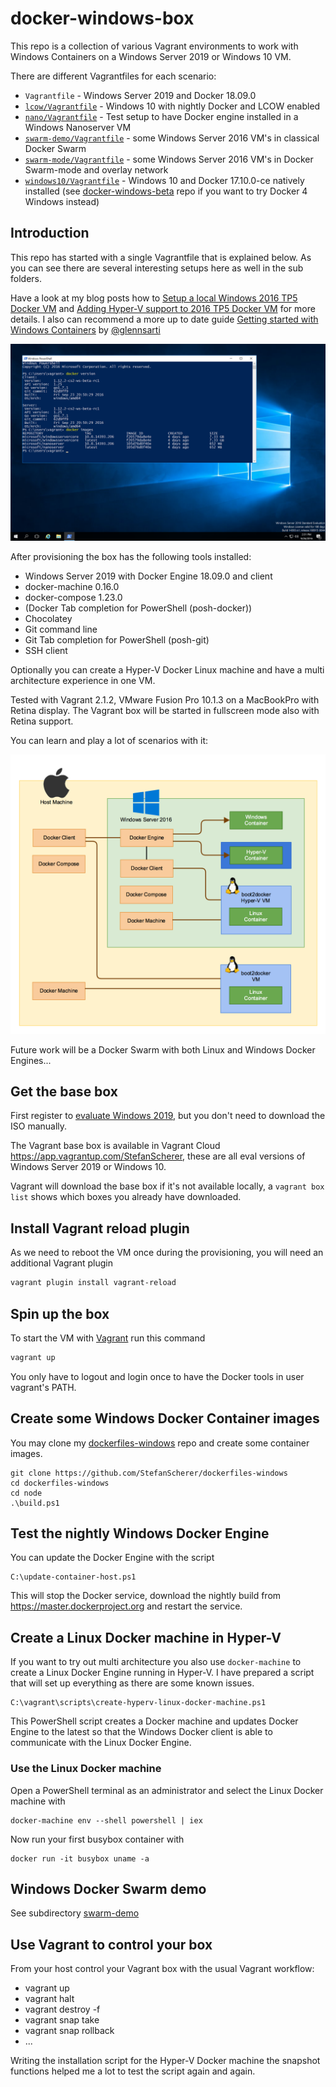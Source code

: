 # docker-windows-box

This repo is a collection of various Vagrant environments to work with Windows Containers on a Windows Server 2019 or Windows 10 VM.

There are different Vagrantfiles for each scenario:

* `Vagrantfile` - Windows Server 2019 and Docker 18.09.0
* [`lcow/Vagrantfile`](lcow/README.md) - Windows 10 with nightly Docker and LCOW enabled
* [`nano/Vagrantfile`](nano/README.md) - Test setup to have Docker engine installed in a Windows Nanoserver VM
* [`swarm-demo/Vagrantfile`](swarm-demo/README.md) - some Windows Server 2016 VM's in classical Docker Swarm
* [`swarm-mode/Vagrantfile`](swarm-mode/README.md) - some Windows Server 2016 VM's in Docker Swarm-mode and overlay network
* [`windows10/Vagrantfile`](windows10/README.md) - Windows 10 and Docker 17.10.0-ce natively installed (see [docker-windows-beta](https://github.com/StefanScherer/docker-windows-beta) repo if you want to try Docker 4 Windows instead)

## Introduction

This repo has started with a single Vagrantfile that is explained below. As you can see there are several interesting setups here as well in the sub folders.

Have a look at my blog posts how to [Setup a local Windows 2016 TP5 Docker VM](https://stefanscherer.github.io/setup-local-windows-2016-tp5-docker-vm/) and [Adding Hyper-V support to 2016 TP5 Docker VM](https://stefanscherer.github.io/adding-hyper-v-support-to-2016-tp5-docker-vm/) for more details. I also can recommend a more up to date guide [Getting started with Windows Containers](http://glennsarti.github.io/blog/getting-started-with-windows-containers/) by [@glennsarti](https://github.com/glennsarti)

![](images/server2016.png)

After provisioning the box has the following tools installed:

* Windows Server 2019 with Docker Engine 18.09.0 and client
* docker-machine 0.16.0
* docker-compose 1.23.0
* (Docker Tab completion for PowerShell (posh-docker))
* Chocolatey
* Git command line
* Git Tab completion for PowerShell (posh-git)
* SSH client

Optionally you can create a Hyper-V Docker Linux machine and have a multi architecture experience in one VM.

Tested with Vagrant 2.1.2, VMware Fusion Pro 10.1.3 on a MacBookPro with Retina display. The Vagrant box will be started in fullscreen mode also with Retina support.

You can learn and play a lot of scenarios with it:

![](images/docker-windows-box.png)

Future work will be a Docker Swarm with both Linux and Windows Docker Engines...

## Get the base box

First register to [evaluate Windows 2019](https://www.microsoft.com/evalcenter/evaluate-windows-server-2019), but you don't need to download the ISO manually.

The Vagrant base box is available in Vagrant Cloud https://app.vagrantup.com/StefanScherer, these are all eval versions of Windows Server 2019 or Windows 10.

Vagrant will download the base box if it's not available locally, a `vagrant box list` shows which boxes you already have downloaded.

## Install Vagrant reload plugin

As we need to reboot the VM once during the provisioning, you will need an additional Vagrant plugin

```bash
vagrant plugin install vagrant-reload
```

## Spin up the box

To start the VM with [Vagrant](https://vagrantup.com) run this command

```bash
vagrant up
```

You only have to logout and login once to have the Docker tools in user vagrant's PATH.

## Create some Windows Docker Container images

You may clone my [dockerfiles-windows](https://github.com/StefanScherer/dockerfiles-windows) repo and create some container images.

```
git clone https://github.com/StefanScherer/dockerfiles-windows
cd dockerfiles-windows
cd node
.\build.ps1
```

## Test the nightly Windows Docker Engine

You can update the Docker Engine with the script

```
C:\update-container-host.ps1
```

This will stop the Docker service, download the nightly build from https://master.dockerproject.org and restart the service.

## Create a Linux Docker machine in Hyper-V

If you want to try out multi architecture you also use `docker-machine` to create a Linux Docker Engine running in Hyper-V.
I have prepared a script that will set up everything as there are some known issues.

```
C:\vagrant\scripts\create-hyperv-linux-docker-machine.ps1
```

This PowerShell script creates a Docker machine and updates Docker Engine to the latest so that the Windows Docker client is able to communicate with the Linux Docker Engine.

### Use the Linux Docker machine

Open a PowerShell terminal as an administrator and select the Linux Docker machine with

```
docker-machine env --shell powershell | iex
```

Now run your first busybox container with

```
docker run -it busybox uname -a
```

## Windows Docker Swarm demo

See subdirectory [swarm-demo](swarm-demo/README.md)

## Use Vagrant to control your box

From your host control your Vagrant box with the usual Vagrant workflow:

* vagrant up
* vagrant halt
* vagrant destroy -f
* vagrant snap take
* vagrant snap rollback
* ...

Writing the installation script for the Hyper-V Docker machine the snapshot functions helped me a lot to test the script again and again.

